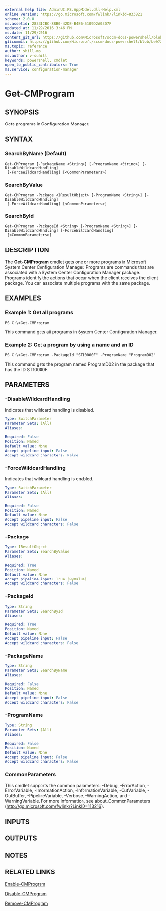 ```yaml
---
external help file: AdminUI.PS.AppModel.dll-Help.xml
online version: https://go.microsoft.com/fwlink/?linkid=833821
schema: 2.0.0
ms.assetid: 28331CBC-88B0-42DE-B4E6-5109D2A03D7F
updated_at: 11/29/2016 3:46 PM
ms.date: 11/29/2016
content_git_url: https://github.com/Microsoft/sccm-docs-powershell/blob/master/sccm-cmdlets/ConfigurationManager/vlatest/Get-CMProgram.md
gitcommit: https://github.com/Microsoft/sccm-docs-powershell/blob/be9723fe908914c0e1ed2689b3ffaa3b56f1b53b/sccm-cmdlets/ConfigurationManager/vlatest/Get-CMProgram.md
ms.topic: reference
author: shill-ms
ms.author: v-suhill
keywords: powershell, cmdlet
open_to_public_contributors: True
ms.service: configuration-manager
---
```


# Get-CMProgram

## SYNOPSIS
Gets programs in Configuration Manager.

## SYNTAX

### SearchByName (Default)
```
Get-CMProgram [-PackageName <String>] [-ProgramName <String>] [-DisableWildcardHandling]
 [-ForceWildcardHandling] [<CommonParameters>]
```

### SearchByValue
```
Get-CMProgram -Package <IResultObject> [-ProgramName <String>] [-DisableWildcardHandling]
 [-ForceWildcardHandling] [<CommonParameters>]
```

### SearchById
```
Get-CMProgram -PackageId <String> [-ProgramName <String>] [-DisableWildcardHandling] [-ForceWildcardHandling]
 [<CommonParameters>]
```

## DESCRIPTION
The **Get-CMProgram** cmdlet gets one or more programs in Microsoft System Center Configuration Manager.
Programs are commands that are associated with a System Center Configuration Manager package.
Programs identify the actions that occur when the client receives the client package.
You can associate multiple programs with the same package.

## EXAMPLES

### Example 1: Get all programs
```
PS C:\>Get-CMProgram
```

This command gets all programs in System Center Configuration Manager.

### Example 2: Get a program by using a name and an ID
```
PS C:\>Get-CMProgram -PackageId "ST10000F" -ProgramName "ProgramD02"
```

This command gets the program named ProgramD02 in the package that has the ID ST10000F.

## PARAMETERS

### -DisableWildcardHandling
Indicates that wildcard handling is disabled.

```yaml
Type: SwitchParameter
Parameter Sets: (All)
Aliases: 

Required: False
Position: Named
Default value: None
Accept pipeline input: False
Accept wildcard characters: False
```

### -ForceWildcardHandling
Indicates that wildcard handling is enabled.

```yaml
Type: SwitchParameter
Parameter Sets: (All)
Aliases: 

Required: False
Position: Named
Default value: None
Accept pipeline input: False
Accept wildcard characters: False
```

### -Package


```yaml
Type: IResultObject
Parameter Sets: SearchByValue
Aliases: 

Required: True
Position: Named
Default value: None
Accept pipeline input: True (ByValue)
Accept wildcard characters: False
```

### -PackageId


```yaml
Type: String
Parameter Sets: SearchById
Aliases: 

Required: True
Position: Named
Default value: None
Accept pipeline input: False
Accept wildcard characters: False
```

### -PackageName


```yaml
Type: String
Parameter Sets: SearchByName
Aliases: 

Required: False
Position: Named
Default value: None
Accept pipeline input: False
Accept wildcard characters: False
```

### -ProgramName


```yaml
Type: String
Parameter Sets: (All)
Aliases: 

Required: False
Position: Named
Default value: None
Accept pipeline input: False
Accept wildcard characters: False
```

### CommonParameters
This cmdlet supports the common parameters: -Debug, -ErrorAction, -ErrorVariable, -InformationAction, -InformationVariable, -OutVariable, -OutBuffer, -PipelineVariable, -Verbose, -WarningAction, and -WarningVariable. For more information, see about_CommonParameters (http://go.microsoft.com/fwlink/?LinkID=113216).

## INPUTS

## OUTPUTS

## NOTES

## RELATED LINKS

[Enable-CMProgram](xref:ConfigurationManager/vlatest/Enable-CMProgram.md)

[Disable-CMProgram](xref:ConfigurationManager/vlatest/Disable-CMProgram.md)

[Remove-CMProgram](xref:ConfigurationManager/vlatest/Remove-CMProgram.md)


